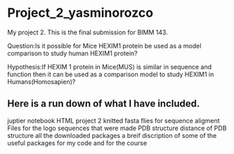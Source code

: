 # Project_2_yasminorozco
My project 2. This is the final submission for BIMM 143.


Question:Is it possible for Mice HEXIM1 protein be used as a model comparison to study human HEXIM1 protein?

Hypothesis:If HEXIM 1 protein in Mice(MUS) is similar in sequence and function then it can be used as a comparison model to study HEXIM1 in Humans(Homosapien)? 


Here is a run down of what I have included.
------------------------------------------------
  juptier notebook
  HTML project 2 knitted
  fasta flies for sequence aligment
  Files for the logo sequences that were made
  PDB structure
  distance of PDB structure
  all the downloaded packages
  a breif discription of some of the useful packages for my code and for the course
